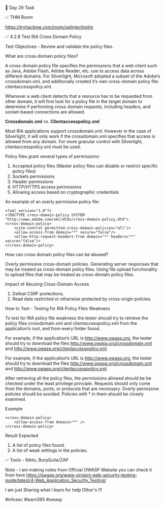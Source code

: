 🎯 Day 29 Task

✅ THM Room


https://tryhackme.com/room/sqlinjectionlm


✅ 4.2.8 Test RIA Cross Domain Policy


Test Objectives - Review and validate the policy files.


What are cross-domain policy files?

A cross-domain policy file specifies the permissions that a web client such as Java, Adobe Flash, Adobe Reader, etc. use to access data across different domains. For Silverlight, Microsoft adopted a subset of the Adobe’s crossdomain.xml, and additionally created it’s own cross-domain policy file: clientaccesspolicy.xml.


Whenever a web client detects that a resource has to be requested from other domain, it will first look for a policy file in the target domain to determine if performing cross-domain requests, including headers, and socket-based connections are allowed.


**Crossdomain.xml** vs. **Clientaccesspolicy.xml**

Most RIA applications support crossdomain.xml. However in the case of Silverlight, it will only work if the crossdomain.xml specifies that access is allowed from any domain. For more granular control with Silverlight, clientaccesspolicy.xml must be used.

Policy files grant several types of permissions:

1. Accepted policy files (Master policy files can disable or restrict specific policy files)
2. Sockets permissions
3. Header permissions
4. HTTP/HTTPS access permissions
5. Allowing access based on cryptographic credentials


An example of an overly permissive policy file:

```
<?xml version="1.0"?>
<!DOCTYPE cross-domain-policy SYSTEM
"http://www.adobe.com/xml/dtds/cross-domain-policy.dtd">
<cross-domain-policy>
    <site-control permitted-cross-domain-policies="all"/>
    <allow-access-from domain="*" secure="false"/>
    <allow-http-request-headers-from domain="*" headers="*" secure="false"/>
</cross-domain-policy>
```

How can cross domain policy files can be abused?

Overly permissive cross-domain policies.
Generating server responses that may be treated as cross-domain policy files.
Using file upload functionality to upload files that may be treated as cross-domain policy files.

Impact of Abusing Cross-Domain Access


1. Defeat CSRF protections.
2. Read data restricted or otherwise protected by cross-origin policies.

How to Test - Testing for RIA Policy Files Weakness

To test for RIA policy file weakness the tester should try to retrieve the policy files crossdomain.xml and clientaccesspolicy.xml from the application’s root, and from every folder found.

For example, if the application’s URL is http://www.owasp.org, the tester should try to download the files http://www.owasp.org/crossdomain.xml and http://www.owasp.org/clientaccesspolicy.xml.


For example, if the application’s URL is http://www.owasp.org, the tester should try to download the files http://www.owasp.org/crossdomain.xml and http://www.owasp.org/clientaccesspolicy.xml.

After retrieving all the policy files, the permissions allowed should be be checked under the least privilege principle. Requests should only come from the domains, ports, or protocols that are necessary. Overly permissive policies should be avoided. Policies with * in them should be closely examined.

Example
```
<cross-domain-policy>
    <allow-access-from domain="*" />
</cross-domain-policy>
```
Result Expected

1. A list of policy files found.
2. A list of weak settings in the policies.

✅ Tools - Nikto, BurpSuite/ZAP


Note - I am making notes from Official OWASP Website you can check it from here
https://owasp.org/www-project-web-security-testing-guide/latest/4-Web_Application_Security_Testing/ 

I am just Sharing what I learn for help Other's !!!

#infosec #learn365 #owasp 



